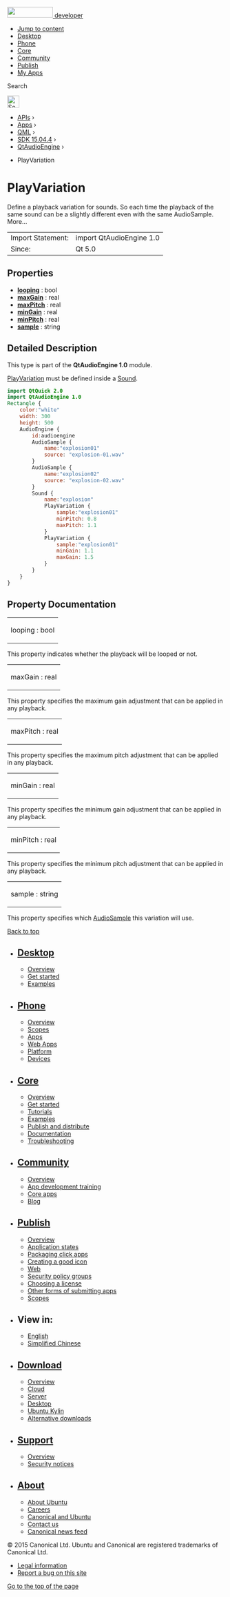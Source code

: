 <a href="https://developer.ubuntu.com/" class="logo-ubuntu"><img src="https://developer.ubuntu.com/assets/sites/ubuntu/latest/u/img/logos/logo-ubuntu-orange.svg" width="106" height="25" /> <span>developer</span></a>

-   [Jump to content](index.html#main-content)
-   [Desktop](https://developer.ubuntu.com/en/desktop/)
-   [Phone](https://developer.ubuntu.com/en/phone/)
-   [Core](https://developer.ubuntu.com/core)
-   [Community](https://developer.ubuntu.com/en/community/)
-   [Publish](https://developer.ubuntu.com/en/publish/)
-   [My Apps](https://myapps.developer.ubuntu.com/)

Search

<img src="https://developer.ubuntu.com/assets/sites/ubuntu/latest/u/img/search-white.svg" alt="Search" height="28" />

-   [APIs](../../../../index.html) ›
-   [Apps](../../../index.html) ›
-   [QML](../../index.html) ›
-   [SDK 15.04.4](../index.html) ›
-   [QtAudioEngine](../QtAudioEngine/index.html) ›

<!-- -->

-   PlayVariation

PlayVariation
=============

<span class="subtitle"></span>
Define a playback variation for sounds. So each time the playback of the same sound can be a slightly different even with the same AudioSample. More...

|                   |                          |
|-------------------|--------------------------|
| Import Statement: | import QtAudioEngine 1.0 |
| Since:            | Qt 5.0                   |

<span id="properties"></span>
Properties
----------

-   ****[looping](index.html#looping-prop)**** : bool
-   ****[maxGain](index.html#maxGain-prop)**** : real
-   ****[maxPitch](index.html#maxPitch-prop)**** : real
-   ****[minGain](index.html#minGain-prop)**** : real
-   ****[minPitch](index.html#minPitch-prop)**** : real
-   ****[sample](index.html#sample-prop)**** : string

<span id="details"></span>
Detailed Description
--------------------

This type is part of the **QtAudioEngine 1.0** module.

[PlayVariation](index.html) must be defined inside a [Sound](../QtAudioEngine.Sound/index.html).

``` qml
import QtQuick 2.0
import QtAudioEngine 1.0
Rectangle {
    color:"white"
    width: 300
    height: 500
    AudioEngine {
        id:audioengine
        AudioSample {
            name:"explosion01"
            source: "explosion-01.wav"
        }
        AudioSample {
            name:"explosion02"
            source: "explosion-02.wav"
        }
        Sound {
            name:"explosion"
            PlayVariation {
                sample:"explosion01"
                minPitch: 0.8
                maxPitch: 1.1
            }
            PlayVariation {
                sample:"explosion01"
                minGain: 1.1
                maxGain: 1.5
            }
        }
    }
}
```

Property Documentation
----------------------

<table>
<colgroup>
<col width="100%" />
</colgroup>
<tbody>
<tr class="odd">
<td><p><span id="looping-prop"></span><span class="name">looping</span> : <span class="type">bool</span></p></td>
</tr>
</tbody>
</table>

This property indicates whether the playback will be looped or not.

<table>
<colgroup>
<col width="100%" />
</colgroup>
<tbody>
<tr class="odd">
<td><p><span id="maxGain-prop"></span><span class="name">maxGain</span> : <span class="type">real</span></p></td>
</tr>
</tbody>
</table>

This property specifies the maximum gain adjustment that can be applied in any playback.

<table>
<colgroup>
<col width="100%" />
</colgroup>
<tbody>
<tr class="odd">
<td><p><span id="maxPitch-prop"></span><span class="name">maxPitch</span> : <span class="type">real</span></p></td>
</tr>
</tbody>
</table>

This property specifies the maximum pitch adjustment that can be applied in any playback.

<table>
<colgroup>
<col width="100%" />
</colgroup>
<tbody>
<tr class="odd">
<td><p><span id="minGain-prop"></span><span class="name">minGain</span> : <span class="type">real</span></p></td>
</tr>
</tbody>
</table>

This property specifies the minimum gain adjustment that can be applied in any playback.

<table>
<colgroup>
<col width="100%" />
</colgroup>
<tbody>
<tr class="odd">
<td><p><span id="minPitch-prop"></span><span class="name">minPitch</span> : <span class="type">real</span></p></td>
</tr>
</tbody>
</table>

This property specifies the minimum pitch adjustment that can be applied in any playback.

<table>
<colgroup>
<col width="100%" />
</colgroup>
<tbody>
<tr class="odd">
<td><p><span id="sample-prop"></span><span class="name">sample</span> : <span class="type">string</span></p></td>
</tr>
</tbody>
</table>

This property specifies which [AudioSample](../QtAudioEngine.AudioSample/index.html) this variation will use.

[Back to top](index.html#)

-   [Desktop](https://developer.ubuntu.com/en/desktop/)
    ---------------------------------------------------

    -   [Overview](https://developer.ubuntu.com/en/desktop/)
    -   [Get started](http://snapcraft.io/?utm_source=developer.ubuntu.com&utm_medium=devportal&utm_term=snaps%20snapcraft%20desktop&utm_content=menu&utm_campaign=duc_snappers)
    -   [Examples](https://github.com/ubuntu/snappy-playpen)

-   [Phone](https://developer.ubuntu.com/en/phone/)
    -----------------------------------------------

    -   [Overview](https://developer.ubuntu.com/en/phone/)
    -   [Scopes](https://developer.ubuntu.com/en/phone/scopes/)
    -   [Apps](https://developer.ubuntu.com/en/phone/apps/)
    -   [Web Apps](https://developer.ubuntu.com/en/phone/web/)
    -   [Platform](https://developer.ubuntu.com/en/phone/platform/)
    -   [Devices](https://developer.ubuntu.com/en/phone/devices/)

-   [Core](https://developer.ubuntu.com/core)
    -----------------------------------------

    -   [Overview](https://developer.ubuntu.com/core)
    -   [Get started](https://developer.ubuntu.com/core/get-started)
    -   [Tutorials](https://developer.ubuntu.com/core/tutorials)
    -   [Examples](https://developer.ubuntu.com/core/examples)
    -   [Publish and distribute](https://developer.ubuntu.com/core/publish-and-distribute)
    -   [Documentation](https://developer.ubuntu.com/core/documentation)
    -   [Troubleshooting](https://developer.ubuntu.com/core/troubleshooting)

-   [Community](https://developer.ubuntu.com/en/community/)
    -------------------------------------------------------

    -   [Overview](https://developer.ubuntu.com/en/community/)
    -   [App development training](https://developer.ubuntu.com/en/community/training/)
    -   [Core apps](https://developer.ubuntu.com/en/community/core-apps/)
    -   [Blog](https://developer.ubuntu.com/en/community/blog/)

-   [Publish](https://developer.ubuntu.com/en/publish/)
    ---------------------------------------------------

    -   [Overview](https://developer.ubuntu.com/en/publish/)
    -   [Application states](https://developer.ubuntu.com/en/publish/application-states/)
    -   [Packaging click apps](https://developer.ubuntu.com/en/publish/packaging-click-apps/)
    -   [Creating a good icon](https://developer.ubuntu.com/en/publish/creating-a-good-icon/)
    -   [Web](https://developer.ubuntu.com/en/publish/web/)
    -   [Security policy groups](https://developer.ubuntu.com/en/publish/security-policy-groups/)
    -   [Choosing a license](https://developer.ubuntu.com/en/publish/choosing-a-license/)
    -   [Other forms of submitting apps](https://developer.ubuntu.com/en/publish/other-forms-of-submitting-apps/)
    -   [Scopes](https://developer.ubuntu.com/en/publish/scopes/)

-   View in:
    --------

    -   [English](index.html "Change to language: English")
    -   [Simplified Chinese](index.html "Change to language: Simplified Chinese")

-   [Download](http://ubuntu.com/download/)
    ---------------------------------------

    -   [Overview](http://ubuntu.com/download)
    -   [Cloud](http://ubuntu.com/download/cloud)
    -   [Server](http://ubuntu.com/download/server)
    -   [Desktop](http://ubuntu.com/download/desktop)
    -   [Ubuntu Kylin](http://ubuntu.com/download/ubuntu-kylin)
    -   [Alternative downloads](http://ubuntu.com/download/alternative-downloads)

-   [Support](http://ubuntu.com/support/)
    -------------------------------------

    -   [Overview](http://ubuntu.com/support)
    -   [Security notices](http://www.ubuntu.com/usn/)

-   [About](http://ubuntu.com/about/)
    ---------------------------------

    -   [About Ubuntu](http://ubuntu.com/about/about-ubuntu)
    -   [Careers](http://www.canonical.com/careers)
    -   [Canonical and Ubuntu](http://ubuntu.com/about/canonical-and-ubuntu)
    -   [Contact us](http://ubuntu.com/about/contact-us)
    -   [Canonical news feed](http://insights.ubuntu.com/feed/)

© 2015 Canonical Ltd. Ubuntu and Canonical are registered trademarks of Canonical Ltd.

-   [Legal information](http://www.ubuntu.com/legal)
-   [Report a bug on this site](https://bugs.launchpad.net/developer-ubuntu-com/)

<span class="accessibility-aid">[Go to the top of the page](index.html#)</span>
